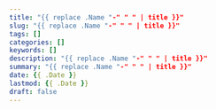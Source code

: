 ```yaml
---
title: "{{ replace .Name "-" " " | title }}"
slug: "{{ replace .Name "-" " " | title }}"
tags: []
categories: []
keywords: []
description: "{{ replace .Name "-" " " | title }}"
summary: "{{ replace .Name "-" " " | title }}"
date: {{ .Date }}
lastmod: {{ .Date }}
draft: false
---
```


